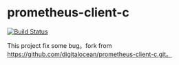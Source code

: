 # prometheus-client-c

[![Build Status](https://github.com/digitalocean/prometheus-client-c/workflows/CI/badge.svg)](https://github.com/digitalocean/prometheus-client-c/actions)

This project fix some bug。fork from https://github.com/digitalocean/prometheus-client-c.git。
